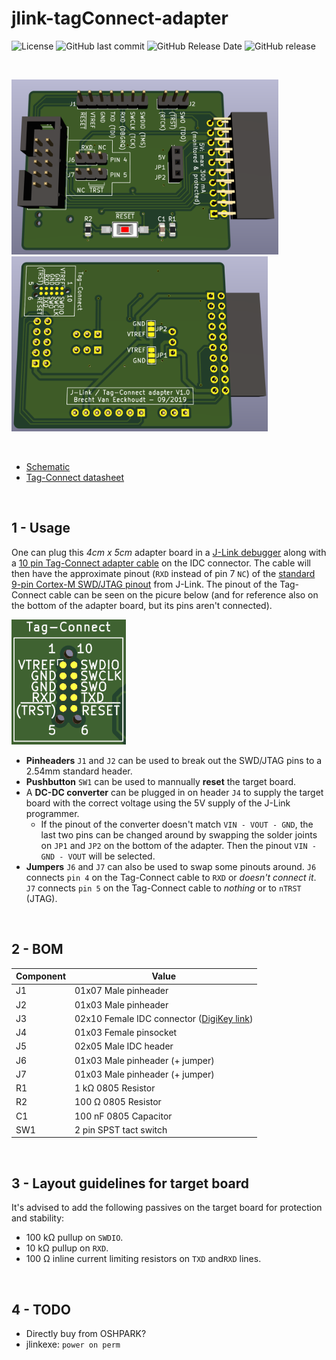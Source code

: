 # jlink-tagConnect-adapter

![License](https://img.shields.io/badge/license-GNU%20GPL%20v3.0-blue.svg)
![GitHub last commit](https://img.shields.io/github/last-commit/Fescron/jlink-tagConnect-adapter.svg)
![GitHub Release Date](https://img.shields.io/github/release-date/Fescron/jlink-tagConnect-adapter.svg)
![GitHub release](https://img.shields.io/github/release/Fescron/jlink-tagConnect-adapter.svg)

<br/>

<img src="documentation/pictures/v1/3D-render-front.png" height="280" alt="Front"> <img src="documentation/pictures/v1/3D-render-back.png" height="280" alt="Back">

<br/>

- [Schematic](hardware/jlink-tagConnect-adapter/jlink-tagConnect-adapter.pdf)
- [Tag-Connect datasheet](documentation/datasheets/TC2050-IDC-Datasheet.pdf)

<br/>

## 1 - Usage

One can plug this *4cm x 5cm* adapter board in a [J-Link debugger](https://www.segger.com/products/debug-probes/j-link/models/j-link-base/) along with a [10 pin Tag-Connect adapter cable](http://www.tag-connect.com/TC2050-IDC) on the IDC connector. The cable will then have the approximate pinout (`RXD` instead of pin 7 `NC`) of the [standard 9-pin Cortex-M SWD/JTAG pinout](https://www.segger.com/products/debug-probes/j-link/accessories/adapters/9-pin-cortex-m-adapter/) from J-Link. The pinout of the Tag-Connect cable can be seen on the picure below (and for reference also on the bottom of the adapter board, but its pins aren't connected).

<img src="documentation/pictures/v1/Tag-Connect-pinout.png" height="200" alt="Tag-Connect pinout">

- **Pinheaders** `J1` and `J2` can be used to break out the SWD/JTAG pins to a 2.54mm standard header.
- **Pushbutton** `SW1` can be used to mannually **reset** the target board.
- A **DC-DC converter** can be plugged in on header `J4` to supply the target board with the correct voltage using the 5V supply of the J-Link programmer.
  - If the pinout of the converter doesn't match `VIN - VOUT - GND`, the last two pins can be changed around by swapping the solder joints on `JP1` and `JP2` on the bottom of the adapter. Then the pinout `VIN - GND - VOUT` will be selected.
- **Jumpers** `J6` and `J7` can also be used to swap some pinouts around. `J6` connects `pin 4` on the Tag-Connect cable to `RXD` or *doesn't connect it*. `J7` connects `pin 5` on the Tag-Connect cable to *nothing* or to `nTRST` (JTAG).

<br/>

## 2 - BOM

| Component | Value                                                                                                                                                   |
| --------- | ------------------------------------------------------------------------------------------------------------------------------------------------------- |
| J1        | 01x07 Male pinheader                                                                                                                                    |
| J2        | 01x03 Male pinheader                                                                                                                                    |
| J3        | 02x10 Female IDC connector ([DigiKey link](https://www.digikey.be/product-detail/en/sullins-connector-solutions/SFH11-PBPC-D10-RA-BK/S9205-ND/1990098)) |
| J4        | 01x03 Female pinsocket                                                                                                                                  |
| J5        | 02x05 Male IDC header                                                                                                                                   |
| J6        | 01x03 Male pinheader (+ jumper)                                                                                                                         |
| J7        | 01x03 Male pinheader (+ jumper)                                                                                                                         |
| R1        | 1 kΩ 0805 Resistor                                                                                                                                      |
| R2        | 100 Ω 0805 Resistor                                                                                                                                     |
| C1        | 100 nF 0805 Capacitor                                                                                                                                   |
| SW1       | 2 pin SPST tact switch                                                                                                                                  |

<br/>

## 3 - Layout guidelines for target board

It's advised to add the following passives on the target board for protection and stability:
- 100 kΩ pullup on `SWDIO`.
- 10 kΩ pullup on `RXD`.
- 100 Ω inline current limiting resistors on `TXD` and`RXD` lines.

<br/>

## 4 - TODO

- Directly buy from OSHPARK?
- jlinkexe: `power on perm`
